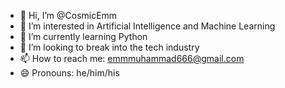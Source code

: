 - 👋 Hi, I’m @CosmicEmm
- 👀 I’m interested in Artificial Intelligence and Machine Learning
- 🌱 I’m currently learning Python
- 💞️ I’m looking to break into the tech industry
- 📫 How to reach me: emmmuhammad666@gmail.com
- 😄 Pronouns: he/him/his

<!---
CosmicEmm/CosmicEmm is a ✨ special ✨ repository because its `README.md` (this file) appears on your GitHub profile.
You can click the Preview link to take a look at your changes.
--->
